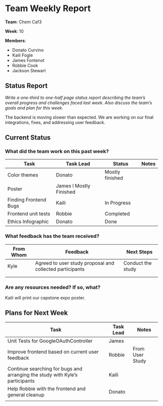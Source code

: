 # Team Weekly Report

**Team**: Chem Caf3

**Week**: 10

**Members**:

* Donato Curvino
* Kaili Fogle
* James Fontenot
* Robbie Cook
* Jackson Stewart

## Status Report

*Write a one-third to one-half page status report describing the team’s overall progress and challenges faced last week. Also discuss the team’s goals and plan for this week.*

The backend is moving slower than expected. We are working on our final integrations, fixes, and addressing user feedback.


## Current Status

### What did the team work on this past week?

| Task | Task Lead | Status | Notes |
| ---- | --------- | ------ | ----- |
|  Color themes | Donato |  Mostly finished |   	|
| Poster|James l Mostly Finished|    	|   	|
| Finding Frontend Bugs  | Kaili | In Progress |	|
|Frontend unit tests|Robbie|Completed||
| Ethics Infographic |  Donato | Done |   	|

### What feedback has the team received?

| From Whom | Feedback | Next Steps |
| --------- | -------- | ---------- |
| Kyle | Agreed to user study proposal and collected participants | Conduct the study |
|       	|      	|        	|
|       	|      	|        	|

### Are any resources needed? If so, what?
Kaili will print our capstone expo poster.

## Plans for Next Week

| Task | Task Lead | Notes |
| ---- | --------- | ----- |
| Unit Tests for GoogleOAuthController 	|James      	|   	|
|Improve frontend based on current user feedback|Robbie|From User Study|
| Continue searching for bugs and arranging the study with Kyle’s participants | Kaili | |
| Help Robbie with the frontend and general cleanup |  Donato | 
|  	|       	|   	|


